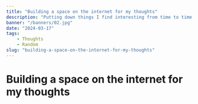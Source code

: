```yaml
---
title: "Building a space on the internet for my thoughts"
description: "Putting down things I find interesting from time to time."
banner: "/banners/02.jpg"
date: "2024-03-17"
tags:
    - Thoughts
    - Random
slug: "building-a-space-on-the-internet-for-my-thoughts"
---
```


# Building a space on the internet for my thoughts
